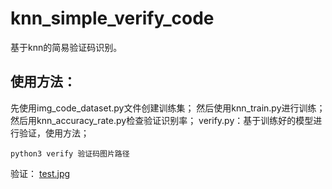 # knn_simple_verify_code
基于knn的简易验证码识别。
## 使用方法：
先使用img_code_dataset.py文件创建训练集；
然后使用knn_train.py进行训练；
然后用knn_accuracy_rate.py检查验证识别率；
verify.py：基于训练好的模型进行验证，使用方法；
```
python3 verify 验证码图片路径
```
验证：
[test.jpg](https://github.com/VVzv/knn_simple_verify_code/blob/master/test.jpg)

